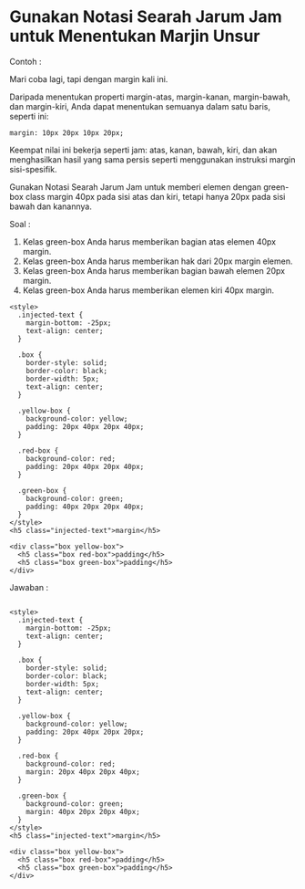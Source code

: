 # Gunakan Notasi Searah Jarum Jam untuk Menentukan Marjin Unsur

Contoh :

Mari coba lagi, tapi dengan margin kali ini.

Daripada menentukan properti margin-atas, margin-kanan, margin-bawah, dan margin-kiri, Anda dapat menentukan semuanya dalam satu baris, seperti ini:

```
margin: 10px 20px 10px 20px;
```

Keempat nilai ini bekerja seperti jam: atas, kanan, bawah, kiri, dan akan menghasilkan hasil yang sama persis seperti menggunakan instruksi margin sisi-spesifik.

Gunakan Notasi Searah Jarum Jam untuk memberi elemen dengan green-box class margin 40px pada sisi atas dan kiri, tetapi hanya 20px pada sisi bawah dan kanannya.

Soal :

1. Kelas green-box Anda harus memberikan bagian atas elemen 40px margin. 
2. Kelas green-box Anda harus memberikan hak dari 20px margin elemen. 
3. Kelas green-box Anda harus memberikan bagian bawah elemen 20px margin. 
4. Kelas green-box Anda harus memberikan elemen kiri 40px margin.

```
<style>
  .injected-text {
    margin-bottom: -25px;
    text-align: center;
  }

  .box {
    border-style: solid;
    border-color: black;
    border-width: 5px;
    text-align: center;
  }

  .yellow-box {
    background-color: yellow;
    padding: 20px 40px 20px 40px;
  }

  .red-box {
    background-color: red;
    padding: 20px 40px 20px 40px;
  }

  .green-box {
    background-color: green;
    padding: 40px 20px 20px 40px;
  }
</style>
<h5 class="injected-text">margin</h5>

<div class="box yellow-box">
  <h5 class="box red-box">padding</h5>
  <h5 class="box green-box">padding</h5>
</div>
```

Jawaban :

```

<style>
  .injected-text {
    margin-bottom: -25px;
    text-align: center;
  }

  .box {
    border-style: solid;
    border-color: black;
    border-width: 5px;
    text-align: center;
  }

  .yellow-box {
    background-color: yellow;
    padding: 20px 40px 20px 20px;
  }
  
  .red-box {
    background-color: red;
    margin: 20px 40px 20px 40px;
  }

  .green-box {
    background-color: green;
    margin: 40px 20px 20px 40px;
  }
</style>
<h5 class="injected-text">margin</h5>

<div class="box yellow-box">
  <h5 class="box red-box">padding</h5>
  <h5 class="box green-box">padding</h5>
</div>

```



